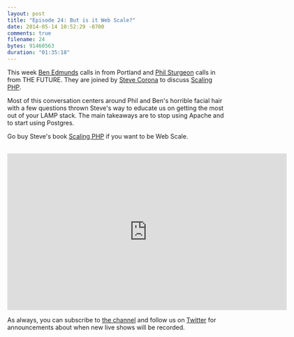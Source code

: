 ```yaml
---
layout: post
title: "Episode 24: But is it Web Scale?"
date: 2014-05-14 10:52:29 -0700
comments: true
filename: 24
bytes: 91460563
duration: "01:35:18"
---
```


This week [Ben Edmunds](http://benedmunds.com) calls in from Portland and [Phil Sturgeon](http://philsturgeon.co.uk) calls in from THE FUTURE.  They are joined by [Steve Corona](http://stevecorona.com/) to discuss [Scaling PHP](https://www.scalingphpbook.com/).

Most of this conversation centers around Phil and Ben's horrible facial hair with a few questions thrown Steve's way to educate us on getting the most out of your LAMP stack.  The main takeaways are to stop using Apache and to start using Postgres.

Go buy Steve's book [Scaling PHP](https://www.scalingphpbook.com/) if you want to be Web Scale.

<br />

<iframe width="640" height="360" src="https://www.youtube.com/embed/9MEpiUu-E48" frameborder="0" allowfullscreen></iframe>

As always, you can subscribe to [the channel](https://www.youtube.com/channel/UCepVwe7RrxE7Zv3kytUfcKw) and follow us on [Twitter](https://twitter.com/phptownhall) for announcements about when new live shows will be recorded.